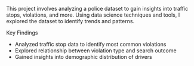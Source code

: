 This project involves analyzing a police dataset to gain insights into traffic stops, violations, and more. Using data science techniques and tools, I explored the dataset to identify trends and patterns.

Key Findings

- Analyzed traffic stop data to identify most common violations
- Explored relationship between violation type and search outcome
- Gained insights into demographic distribution of drivers
